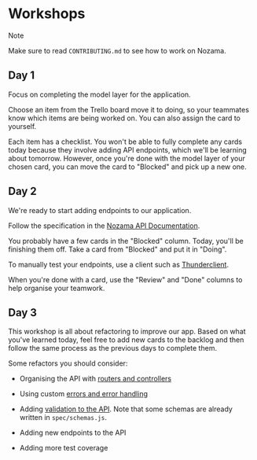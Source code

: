 # Workshops

> [!NOTE]
>
> Make sure to read `CONTRIBUTING.md` to see how to work on Nozama.

## Day 1

Focus on completing the model layer for the application.

Choose an item from the Trello board move it to doing, so your teammates know
which items are being worked on. You can also assign the card to yourself.

Each item has a checklist. You won't be able to fully complete any cards today
because they involve adding API endpoints, which we'll be learning about
tomorrow. However, once you're done with the model layer of your chosen card,
you can move the card to "Blocked" and pick up a new one.

## Day 2

We're ready to start adding endpoints to our application.

Follow the specification in the
[Nozama API Documentation](https://nozama-api.netlify.app/).

You probably have a few cards in the "Blocked" column. Today, you'll be
finishing them off. Take a card from "Blocked" and put it in "Doing".

To manually test your endpoints, use a client such as
[Thunderclient](vscode:extension/rangav.vscode-thunder-client).

When you're done with a card, use the "Review" and "Done" columns to help
organise your teamwork.

## Day 3

This workshop is all about refactoring to improve our app. Based on what you've
learned today, feel free to add new cards to the backlog and then follow the
same process as the previous days to complete them.

Some refactors you should consider:

- Organising the API with [routers and controllers](https://tech-docs.corndel.com/javalin/routing.html)

- Using custom
  [errors and error handling](https://tech-docs.corndel.com/javalin/sending-errors.html)

- Adding
  [validation to the API](https://tech-docs.corndel.com/javalin/schema-validation.html).
  Note that some schemas are already written in `spec/schemas.js`.

- Adding new endpoints to the API

- Adding more test coverage
